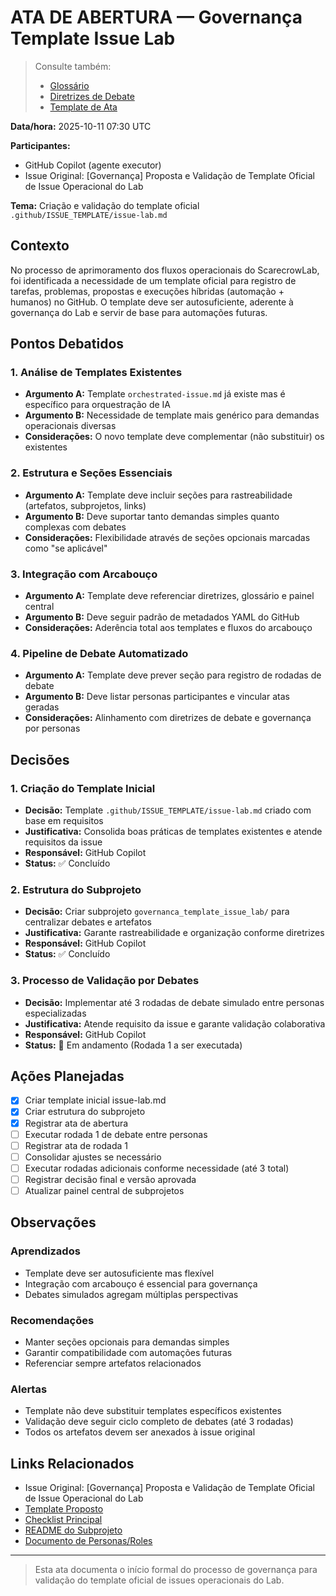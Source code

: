 # ATA DE ABERTURA — Governança Template Issue Lab

> Consulte também:
> - [Glossário](../../.github/copilot-diretrizes/glossario.md)
> - [Diretrizes de Debate](../../.github/copilot-diretrizes/diretrizes_debate.md)
> - [Template de Ata](../../.github/copilot-diretrizes/TEMPLATE_ATA.md)

**Data/hora:** 2025-10-11 07:30 UTC

**Participantes:**
- GitHub Copilot (agente executor)
- Issue Original: [Governança] Proposta e Validação de Template Oficial de Issue Operacional do Lab

**Tema:** Criação e validação do template oficial `.github/ISSUE_TEMPLATE/issue-lab.md`

## Contexto

No processo de aprimoramento dos fluxos operacionais do ScarecrowLab, foi identificada a necessidade de um template oficial para registro de tarefas, problemas, propostas e execuções híbridas (automação + humanos) no GitHub. O template deve ser autosuficiente, aderente à governança do Lab e servir de base para automações futuras.

## Pontos Debatidos

### 1. Análise de Templates Existentes

- **Argumento A:** Template `orchestrated-issue.md` já existe mas é específico para orquestração de IA
- **Argumento B:** Necessidade de template mais genérico para demandas operacionais diversas
- **Considerações:** O novo template deve complementar (não substituir) os existentes

### 2. Estrutura e Seções Essenciais

- **Argumento A:** Template deve incluir seções para rastreabilidade (artefatos, subprojetos, links)
- **Argumento B:** Deve suportar tanto demandas simples quanto complexas com debates
- **Considerações:** Flexibilidade através de seções opcionais marcadas como "se aplicável"

### 3. Integração com Arcabouço

- **Argumento A:** Template deve referenciar diretrizes, glossário e painel central
- **Argumento B:** Deve seguir padrão de metadados YAML do GitHub
- **Considerações:** Aderência total aos templates e fluxos do arcabouço

### 4. Pipeline de Debate Automatizado

- **Argumento A:** Template deve prever seção para registro de rodadas de debate
- **Argumento B:** Deve listar personas participantes e vincular atas geradas
- **Considerações:** Alinhamento com diretrizes de debate e governança por personas

## Decisões

### 1. Criação do Template Inicial

- **Decisão:** Template `.github/ISSUE_TEMPLATE/issue-lab.md` criado com base em requisitos
- **Justificativa:** Consolida boas práticas de templates existentes e atende requisitos da issue
- **Responsável:** GitHub Copilot
- **Status:** ✅ Concluído

### 2. Estrutura do Subprojeto

- **Decisão:** Criar subprojeto `governanca_template_issue_lab/` para centralizar debates e artefatos
- **Justificativa:** Garante rastreabilidade e organização conforme diretrizes
- **Responsável:** GitHub Copilot
- **Status:** ✅ Concluído

### 3. Processo de Validação por Debates

- **Decisão:** Implementar até 3 rodadas de debate simulado entre personas especializadas
- **Justificativa:** Atende requisito da issue e garante validação colaborativa
- **Responsável:** GitHub Copilot
- **Status:** 🔄 Em andamento (Rodada 1 a ser executada)

## Ações Planejadas

- [x] Criar template inicial issue-lab.md
- [x] Criar estrutura do subprojeto
- [x] Registrar ata de abertura
- [ ] Executar rodada 1 de debate entre personas
- [ ] Registrar ata de rodada 1
- [ ] Consolidar ajustes se necessário
- [ ] Executar rodadas adicionais conforme necessidade (até 3 total)
- [ ] Registrar decisão final e versão aprovada
- [ ] Atualizar painel central de subprojetos

## Observações

### Aprendizados

- Template deve ser autosuficiente mas flexível
- Integração com arcabouço é essencial para governança
- Debates simulados agregam múltiplas perspectivas

### Recomendações

- Manter seções opcionais para demandas simples
- Garantir compatibilidade com automações futuras
- Referenciar sempre artefatos relacionados

### Alertas

- Template não deve substituir templates específicos existentes
- Validação deve seguir ciclo completo de debates (até 3 rodadas)
- Todos os artefatos devem ser anexados à issue original

## Links Relacionados

- Issue Original: [Governança] Proposta e Validação de Template Oficial de Issue Operacional do Lab
- [Template Proposto](../../.github/ISSUE_TEMPLATE/issue-lab.md)
- [Checklist Principal](../CHECKLIST.md)
- [README do Subprojeto](../README.md)
- [Documento de Personas/Roles](../../.github/mapa_papeis_responsabilidades_ia/debates/GOVERNANCA_PERSONAS_ROLES.md)

---

> Esta ata documenta o início formal do processo de governança para validação do template oficial de issues operacionais do Lab.
